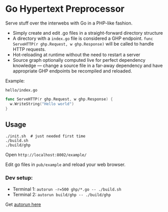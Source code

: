 # Go Hypertext Preprocessor

Serve stuff over the interwebs with Go in a PHP-like fashion.

- Simply create and edit .go files in a straight-forward directory structure
- A directory with a `index.go` file is considered a GHP endpoint. `func ServeHTTP(r ghp.Request, w ghp.Response)` will be called to handle HTTP requests.
- Hot-reloading at runtime without the need to restart a server
- Source graph optionally computed live for perfect dependency knowledge — change a source file in a far-away dependency and have appropriate GHP endpoints be recompiled and reloaded.

Example:

`hello/index.go`

```go
func ServeHTTP(r ghp.Request, w ghp.Response) {
  w.WriteString("Hello world")
}
```

## Usage

```
./init.sh  # just needed first time
./build.sh
./build/ghp
```

Open `http://localhost:8002/example/`

Edit go files in `pub/example` and reload your web browser.


### Dev setup:

- Terminal 1: `autorun -r=500 ghp/*.go -- ./build.sh`
- Terminal 2: `autorun build/ghp -- ./build/ghp`

Get [autorun here](https://github.com/rsms/autorun)
